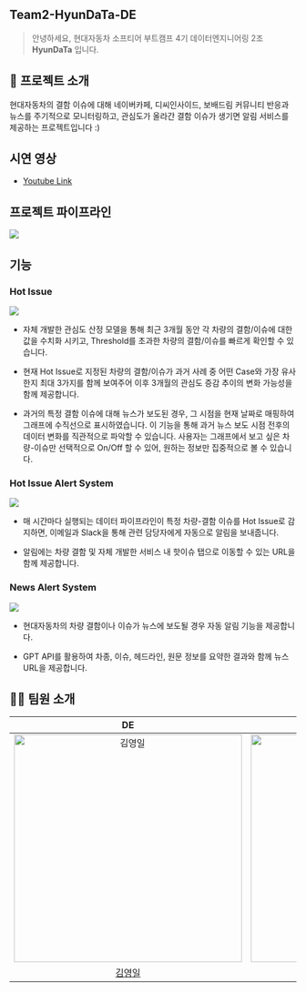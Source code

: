 ## Team2-HyunDaTa-DE
> 안녕하세요, 현대자동차 소프티어 부트캠프 4기 데이터엔지니어링 2조 **HyunDaTa** 입니다. 

## 💬 프로젝트 소개

현대자동차의 결함 이슈에 대해 네이버카페, 디씨인사이드, 보배드림 커뮤니티 반응과 뉴스를 주기적으로 모니터링하고, 관심도가 올라간 결함 이슈가 생기면 알림 서비스를 제공하는 프로젝트입니다 :)

## 시연 영상
- [Youtube Link](https://www.youtube.com/watch?v=bik-lCagBaU)

## 프로젝트 파이프라인
<img src="https://github.com/user-attachments/assets/0a4a1305-8f31-4ede-a799-7be178450fbe">


## 기능 

### Hot Issue

<img src="https://github.com/user-attachments/assets/3edb1120-ec77-4e48-957c-2ac52736586e">

- 자체 개발한 관심도 산정 모델을 통해 최근 3개월 동안 각 차량의 결함/이슈에 대한 값을 수치화 시키고, Threshold를 초과한 차량의 결함/이슈를 빠르게 확인할 수 있습니다.

- 현재 Hot Issue로 지정된 차량의 결함/이슈가 과거 사례 중 어떤 Case와 가장 유사한지 최대 3가지를 함께 보여주어 이후 3개월의 관심도 증감 추이의 변화 가능성을 함께 제공합니다. 

- 과거의 특정 결함 이슈에 대해 뉴스가 보도된 경우, 그 시점을 현재 날짜로 매핑하여 그래프에 수직선으로 표시하였습니다. 이 기능을 통해 과거 뉴스 보도 시점 전후의 데이터 변화를 직관적으로 파악할 수 있습니다. 사용자는 그래프에서 보고 싶은 차량-이슈만 선택적으로 On/Off 할 수 있어, 원하는 정보만 집중적으로 볼 수 있습니다.

### Hot Issue Alert System

<img src="https://github.com/user-attachments/assets/53b7ae34-047e-4b15-96d5-36fae816f4b1">

- 매 시간마다 실행되는 데이터 파이프라인이 특정 차량-결함 이슈를 Hot Issue로 감지하면, 이메일과 Slack을 통해 관련 담당자에게 자동으로 알림을 보내줍니다. 

- 알림에는 차량 결함 및 자체 개발한 서비스 내 핫이슈 탭으로 이동할 수 있는 URL을 함께 제공합니다. 


### News Alert System

<img src="https://github.com/user-attachments/assets/75f8bd89-29c6-41a7-adaf-1d5a78f2a666">

- 현대자동차의 차량 결함이나 이슈가 뉴스에 보도될 경우 자동 알림 기능을 제공합니다.

- GPT API를 활용하여 차종, 이슈, 헤드라인, 원문 정보를 요약한 결과와 함께 뉴스 URL을 제공합니다.


## 👨‍💻 팀원 소개

|                                          DE                                          |                                         DE                                          |                                          DE                                          |                                           
| :----------------------------------------------------------------------------------: | :---------------------------------------------------------------------------------: | :----------------------------------------------------------------------------------: | 
| <img src="https://github.com/user-attachments/assets/245c0722-8fc1-481e-843d-c21664949e18" width="400px" alt="김영일"/> | <img src="https://github.com/user-attachments/assets/615da6fe-1537-41dd-9721-f0ef0758af55" width="400px" alt="이민섭"/> | <img src="https://github.com/user-attachments/assets/bfab13fd-5fc4-4bd5-99e1-2fb684662fa4" width="400px" alt="한경훈"/>
|                    [김영일](https://github.com/patrashu)                     |                         [이민섭](https://github.com/Neogr1)                          |                         [한경훈](https://github.com/gyeongpunch) 

